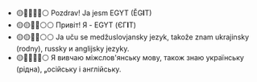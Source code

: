 - 🟡🔵🔵🔵🔵⚪ Pozdrav! Ja jesm EGYT (ĚG**I**T)
- 🟡🟡🔵🔵⚪⚪ Привіт! Я - EGYT (ЄГ**І**Т)
- 🟡🟡🔴🔴⚪⚪ Ja uču se medžuslovjansky jezyk, takože znam ukrajinsky (rodny), russky и anglijsky jezyky.
- 🟡🔴🔴🔴🔴⚪ Я вивчаю міжслов'янську мову, також знаю українську (рідна), ₚосійську і англійську.
